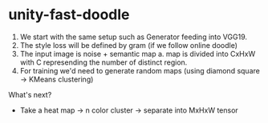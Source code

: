 # unity-fast-doodle

1. We start with the same setup such as Generator feeding into VGG19.
2. The style loss will be defined by gram (if we follow online doodle)
3. The input image is noise + semantic map
  a. map is divided into CxHxW with C represending the number of distinct region.
4. For training we'd need to generate random maps (using diamond square -> KMeans clustering)

What's next?
- Take a heat map -> n color cluster -> separate into MxHxW tensor